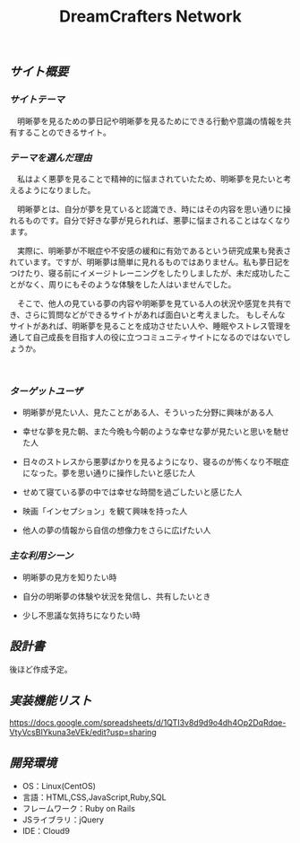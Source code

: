 <h1 align="center">
 DreamCrafters Network
</h1>

​
## *サイト概要*

### *サイトテーマ*
<!--何を『目的』とし、どのような『分類』なのかを簡潔に書く-->
　明晰夢を見るための夢日記や明晰夢を見るためにできる行動や意識の情報を共有することのできるサイト。


### *テーマを選んだ理由*
<!--なぜこのようなテーマにしたかを説明する-->

　私はよく悪夢を見ることで精神的に悩まされていたため、明晰夢を見たいと考えるようになりました。

　明晰夢とは、自分が夢を見ていると認識でき、時にはその内容を思い通りに操れるものです。自分で好きな夢が見られれば、悪夢に悩まされることはなくなります。

　実際に、明晰夢が不眠症や不安感の緩和に有効であるという研究成果も発表されています。ですが、明晰夢は簡単に見れるものではありません。私も夢日記をつけたり、寝る前にイメージトレーニングをしたりしましたが、未だ成功したことがなく、周りにもそのような体験をした人はいませんでした。

　そこで、他人の見ている夢の内容や明晰夢を見ている人の状況や感覚を共有でき、さらに質問などができるサイトがあれば面白いと考えました。
もしそんなサイトがあれば、明晰夢を見ることを成功させたい人や、睡眠やストレス管理を通して自己成長を目指す人の役に立つコミュニティサイトになるのではないでしょうか。

​
### *ターゲットユーザ*
<!--誰に使ってもらうかを具体的に記載する-->
- ​明晰夢が見たい人、見たことがある人、そういった分野に興味がある人

- 幸せな夢を見た朝、また今晩も今朝のような幸せな夢が見たいと思いを馳せた人

- 日々のストレスから悪夢ばかりを見るようになり、寝るのが怖くなり不眠症になった。夢を思い通りに操作したいと感じた人

- せめて寝ている夢の中では幸せな時間を過ごしたいと感じた人

- 映画「インセプション」を観て興味を持った人

- 他人の夢の情報から自信の想像力をさらに広げたい人

### *主な利用シーン*
<!--どのような時に使うのかの状況を記載すること-->
- 明晰夢の見方を知りたい時

- 自分の明晰夢の体験や状況を発信し、共有したいとき

- 少し不思議な気持ちになりたい時


## *設計書*
<!--テーマを設定・提出する時点では不要です-->
後ほど作成予定。

## *実装機能リスト*

<https://docs.google.com/spreadsheets/d/1QTI3v8d9d9o4dh4Op2DqRdqe-VtyVcsBIYkuna3eVEk/edit?usp=sharing>
​
​
## *開発環境*
- OS：Linux(CentOS)
- 言語：HTML,CSS,JavaScript,Ruby,SQL
- フレームワーク：Ruby on Rails
- JSライブラリ：jQuery
- IDE：Cloud9

